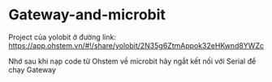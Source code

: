 # Gateway-and-microbit

Project của yolobit ở đường link: https://app.ohstem.vn/#!/share/yolobit/2N35g6ZtmAppok32eHKwnd8YWZc

Nhớ sau khi nạp code từ Ohstem về microbit hãy ngắt kết nối với Serial để chạy Gateway

